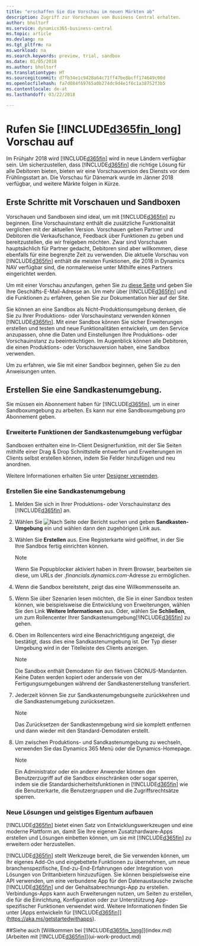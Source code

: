 ```yaml
---
title: "erschaffen Sie die Vorschau im neuen Märkten ab"
description: Zugriff zur Vorschauen von Business Central erhalten.
author: bholtorf
ms.service: dynamics365-business-central
ms.topic: article
ms.devlang: na
ms.tgt_pltfrm: na
ms.workload: na
ms.search.keywords: preview, trial, sandbox
ms.date: 01/05/2018
ms.author: bholtorf
ms.translationtype: HT
ms.sourcegitcommit: d7fb34e1c9428a64c71ff47be8bcff174649c00d
ms.openlocfilehash: fa7d084f69765a0b274dc9d4e1f6c1a38752f3b5
ms.contentlocale: de-at
ms.lasthandoff: 03/22/2018

---
```

# <a name="access-to-the-included365finlongincludesd365finlongmdmd-preview"></a>Rufen Sie [!INCLUDE[d365fin_long](includes/d365fin_long_md.md)] Vorschau auf
Im Frühjahr 2018 wird [!INCLUDE[d365fin](includes/d365fin_md.md)] wird in neue Ländern verfügbar sein. Um sicherzustellen, dass [!INCLUDE[d365fin](includes/d365fin_md.md)] die richtige Lösung für alle Debitoren bieten, bieten wir eine  Vorschauversion des Diensts vor dem Frühlingsstart an. Die Vorschau für Dänemark wurde im Jänner 2018 verfügbar, und weitere Märkte folgen in Kürze.  

## <a name="getting-started-with-previews-and-sandboxes"></a>Erste Schritte mit Vorschauen und Sandboxen
Vorschauen und Sandboxen sind ideal, um mit [!INCLUDE[d365fin](includes/d365fin_md.md)] zu beginnen. Eine Vorschauinstanz enthält die zusätzliche Funktionalität verglichen mit der aktuellen Version. Vorschauen geben Partner und Debitoren die Verkaufschance, Feedback über Funktionen zu geben und bereitzustellen, die wir freigeben möchten. Zwar sind Vorschauen hauptsächlich für Partner gedacht, Debitoren sind aber willkommen, diese ebenfalls für eine begrenzte Zeit zu verwenden. Die aktuelle Vorschau von [!INCLUDE[d365fin](includes/d365fin_md.md)] enthält die meisten Funktionen, die 2018 in Dynamics NAV verfügbar sind, die normalerweise unter Mithilfe eines Partners eingerichtet werden.

Um mit einer Vorschau anzufangen, gehen Sie zu [diese Seite](https://go.microsoft.com/fwlink/?linkid=866045) und geben Sie Ihre Geschäfts-E-Mail-Adresse an. Um mehr über [!INCLUDE[d365fin](includes/d365fin_md.md)] und die Funktionen zu erfahren, gehen Sie zur Dokumentation hier auf der Site.

Sie können an eine Sandbox als Nicht-Produktionsumgebung denken, die Sie zu Ihrer Produktions- oder Vorschauinstanz verwenden können [!INCLUDE[d365fin](includes/d365fin_md.md)]. Mit einer Sandbox können Sie sicher Erweiterungen erstellen und testen und neue Funktionalitäten entwickeln, um den Service anzupassen, ohne die Daten und Einstellungen Ihre Produktions- oder Vorschauinstanz zu beeinträchtigen. Im Augenblick können alle Debitoren, die einen Produktions- oder Vorschauversion haben, eine Sandbox verwenden.

Um zu erfahren, wie Sie mit einer Sandbox beginnen, gehen Sie zu den Anweisungen unten.

## <a name="creating-a-sandbox-environment"></a>Erstellen Sie eine Sandkastenumgebung.
Sie müssen ein Abonnement haben für [!INCLUDE[d365fin](includes/d365fin_md.md)], um in einer Sandboxumgebung zu arbeiten. Es kann nur eine Sandboxumgebung pro Abonnement geben.

### <a name="advanced-functionality-available-in-a-sandbox-environment"></a>Erweiterte Funktionen der Sandkastenumgebung verfügbar
Sandboxen enthalten eine In-Client Designerfunktion, mit der Sie Seiten mithilfe einer Drag & Drop Schnittstelle entwerfen und Erweiterungen im Clients selbst erstellen können, indem Sie Felder hinzufügen und neu anordnen.

Weitere Informationen erhalten Sie unter [Designer verwenden](https://docs.microsoft.com/en-us/dynamics-nav/developer/devenv-inclient-designer).

### <a name="to-create-a-sandbox-environment"></a>Erstellen Sie eine Sandkastenumgebung
1.  Melden Sie sich in Ihrer Produktions- oder Vorschauinstanz des [!INCLUDE[d365fin](includes/d365fin_md.md)] an.  
2.  Wählen Sie ![Nach Seite oder Bericht suchen](media/ui-search/search_small.png "Nach Seiten- oder Berichtsymbol suchen") und geben **Sandkasten-Umgebung** ein und wählen dann den zugehörigen Link aus.
3.  Wählen Sie **Erstellen** aus. Eine Registerkarte wird geöffnet, in der Sie Ihre Sandbox fertig einrichten können.

    > [!Note]
    > Wenn Sie Popupblocker aktiviert haben in Ihrem Browser, bearbeiten sie diese, um URLs der *.financials.dynamics.com*-Adresse zu ermöglichen.  

4.  Wenn die Sandbox bereitsteht, zeigt das eine Willkommensseite an.  
5.  Wenn Sie über Szenarien lesen möchten, die Sie in einer Sandbox testen können, wie beispielsweise die Entwicklung von Erweiterungen, wählen Sie den Link **Weitere Informationen** aus. Oder, wählen Sie **Schließen**, um zum Rollencenter Ihrer Sandkastenumgebung[!INCLUDE[d365fin](includes/d365fin_md.md)] zu gehen.  
6.  Oben im Rollencenters wird eine Benachrichtigung angezeigt, die bestätigt, dass dies eine Sandkastenumgebung ist. Der Typ dieser Umgebung wird in der Titelleiste des Clients anzeigen.

    > [!Note]
    > Die Sandbox enthält Demodaten für den fiktiven CRONUS-Mandanten. Keine Daten werden kopiert oder anderswie von der Fertigungsumgebungen während der Sandkastenerstellung transferiert.  

7.  Jederzeit können Sie zur Sandkastenumgebungseite zurückkehren und die Sandkastenumgebung zurücksetzen.

    > [!Note]
    > Das Zurücksetzen der Sandkastenmgebung wird sie komplett entfernen und dann wieder mit den Standard-Demodaten erstellt.  

8.  Um zwischen Produktions- und Sandkastenumgebung zu wechseln, verwenden Sie das Dynamics 365 Menü oder die Dynamics-Homepage.

    > [!Note]
    > Ein Administrator oder ein anderer Anwender können den Benutzerzugriff auf die Sandbox einschränken oder sogar sperren, indem sie die Standardsicherheitsfunktionen in [!INCLUDE[d365fin](includes/d365fin_md.md)] wie die Benutzerkarte, die Benutzergruppen und die Zugriffsrechtsätze sperren.  

### <a name="building-new-solutions-and-intellectual-property"></a>Neue Lösungen und geistiges Eigentum aufbauen
[!INCLUDE[d365fin](includes/d365fin_md.md)] bietet einen Satz von Entwicklungswerkzeugen und eine moderne Plattform an, damit Sie Ihre eigenen Zusatzhardware-Apps erstellen und Lösungen einbetten können, um sie mit [!INCLUDE[d365fin](includes/d365fin_md.md)] zu erweitern oder herzustellen.

[!INCLUDE[d365fin](includes/d365fin_md.md)] stellt Werkzeuge bereit, die Sie verwenden können, um Ihr eigenes Add-On und eingebettete Funktionen zu übernehmen, um neue branchenspezifische, End-zu-End-Erfahrungen oder Integration von Lösungen von Drittanbietern hinzuzufügen. Sie können beispielsweise eine API verwenden, um eine verbundene App für den Datenaustausche zwische [!INCLUDE[d365fin](includes/d365fin_md.md)] und der Gehaltsabrechnungs-App zu erstellen. Verbindungs-Apps kann auch Erweiterungen nutzen, um Seiten zu erstellen, die für die Einrichtung, Konfiguration oder zur Unterstützung App-spezifischer Funktionen verwendet wird. Weitere Informationen finden Sie unter [Apps entwickeln für [!INCLUDE[d365fin](includes/d365fin_md.md)]](https://aka.ms/getstartedwithapps).

##<a name="see-also"></a>Siehe auch
[Willkommen bei [!INCLUDE[d365fin_long](includes/d365fin_long_md.md)]](index.md)  
[Arbeiten mit [!INCLUDE[d365fin](includes/d365fin_md.md)]](ui-work-product.md)  

